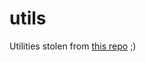 # utils
Utilities stolen from [this repo](https://github.com/AlexFlipnote/discord_bot.py/tree/master/utils) ;)